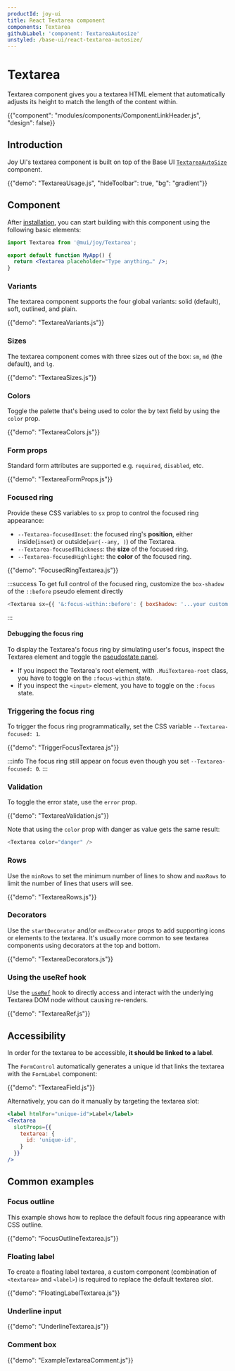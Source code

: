 ```yaml
---
productId: joy-ui
title: React Textarea component
components: Textarea
githubLabel: 'component: TextareaAutosize'
unstyled: /base-ui/react-textarea-autosize/
---
```


# Textarea

<p class="description">Textarea component gives you a textarea HTML element that automatically adjusts its height to match the length of the content within.</p>

{{"component": "modules/components/ComponentLinkHeader.js", "design": false}}

## Introduction

Joy UI's textarea component is built on top of the Base UI [`TextareaAutoSize`](/base-ui/react-textarea-autosize/) component.

{{"demo": "TextareaUsage.js", "hideToolbar": true, "bg": "gradient"}}

## Component

After [installation](/joy-ui/getting-started/installation/), you can start building with this component using the following basic elements:

```jsx
import Textarea from '@mui/joy/Textarea';

export default function MyApp() {
  return <Textarea placeholder="Type anything…" />;
}
```

### Variants

The textarea component supports the four global variants: solid (default), soft, outlined, and plain.

{{"demo": "TextareaVariants.js"}}

### Sizes

The textarea component comes with three sizes out of the box: `sm`, `md` (the default), and `lg`.

{{"demo": "TextareaSizes.js"}}

### Colors

Toggle the palette that's being used to color the by text field by using the `color` prop.

{{"demo": "TextareaColors.js"}}

### Form props

Standard form attributes are supported e.g. `required`, `disabled`, etc.

{{"demo": "TextareaFormProps.js"}}

### Focused ring

Provide these CSS variables to `sx` prop to control the focused ring appearance:

- `--Textarea-focusedInset`: the focused ring's **position**, either inside(`inset`) or outside(`var(--any, )`) of the Textarea.
- `--Textarea-focusedThickness`: the **size** of the focused ring.
- `--Textarea-focusedHighlight`: the **color** of the focused ring.

{{"demo": "FocusedRingTextarea.js"}}

:::success
To get full control of the focused ring, customize the `box-shadow` of the `::before` pseudo element directly

```js
<Textarea sx={{ '&:focus-within::before': { boxShadow: '...your custom value' } }} />
```

:::

#### Debugging the focus ring

To display the Textarea's focus ring by simulating user's focus, inspect the Textarea element and toggle the [pseudostate panel](https://developer.chrome.com/docs/devtools/css/#pseudostates).

- If you inspect the Textarea's root element, with `.MuiTextarea-root` class, you have to toggle on the `:focus-within` state.
- If you inspect the `<input>` element, you have to toggle on the `:focus` state.

### Triggering the focus ring

To trigger the focus ring programmatically, set the CSS variable `--Textarea-focused: 1`.

{{"demo": "TriggerFocusTextarea.js"}}

:::info
The focus ring still appear on focus even though you set `--Textarea-focused: 0`.
:::

### Validation

To toggle the error state, use the `error` prop.

{{"demo": "TextareaValidation.js"}}

Note that using the `color` prop with danger as value gets the same result:

```js
<Textarea color="danger" />
```

### Rows

Use the `minRows` to set the minimum number of lines to show and `maxRows` to limit the number of lines that users will see.

{{"demo": "TextareaRows.js"}}

### Decorators

Use the `startDecorator` and/or `endDecorator` props to add supporting icons or elements to the textarea.
It's usually more common to see textarea components using decorators at the top and bottom.

{{"demo": "TextareaDecorators.js"}}

### Using the useRef hook

Use the [`useRef`](https://react.dev/reference/react/useRef) hook to directly access and interact with the underlying Textarea DOM node without causing re-renders.

{{"demo": "TextareaRef.js"}}

## Accessibility

In order for the textarea to be accessible, **it should be linked to a label**.

The `FormControl` automatically generates a unique id that links the textarea with the `FormLabel` component:

{{"demo": "TextareaField.js"}}

Alternatively, you can do it manually by targeting the textarea slot:

```jsx
<label htmlFor="unique-id">Label</label>
<Textarea
  slotProps={{
    textarea: {
      id: 'unique-id',
    }
  }}
/>
```

## Common examples

### Focus outline

This example shows how to replace the default focus ring appearance with CSS outline.

{{"demo": "FocusOutlineTextarea.js"}}

### Floating label

To create a floating label textarea, a custom component (combination of `<textarea>` and `<label>`) is required to replace the default textarea slot.

{{"demo": "FloatingLabelTextarea.js"}}

### Underline input

{{"demo": "UnderlineTextarea.js"}}

### Comment box

{{"demo": "ExampleTextareaComment.js"}}
